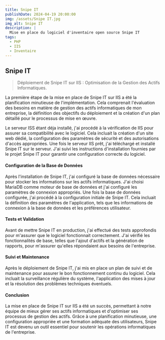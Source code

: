 ```yaml
---
title: Snipe IT
publishDate: 2024-04-19 20:00:00
img: /assets/Snipe IT.jpg
img_alt: Snipe IT
description: |
  Mise en place du logiciel d'inventaire open source Snipe IT
tags:
  - PHP
  - IIS
  - Inventaire
---
```


## Snipe IT

> Déploiement de Snipe IT sur IIS : Optimisation de la Gestion des Actifs Informatiques.

La première étape de la mise en place de Snipe IT sur IIS a été la planification minutieuse de l'implémentation. Cela comprenait l'évaluation des besoins en matière de gestion des actifs informatiques de mon entreprise, la définition des objectifs du déploiement et la création d'un plan détaillé pour le processus de mise en œuvre.

Le serveur ISS étant déja installé, j'ai procédé à la vérification de IIS pour assurer sa compatibilité avec le logiciel. Cela incluait la création d'un site web dédié, la configuration des paramètres de sécurité et des autorisations d'accès appropriées. Une fois le serveur IIS prêt, j'ai téléchargé et installé Snipe IT sur le serveur. J'ai suivi les instructions d'installation fournies par le projet Snipe IT pour garantir une configuration correcte du logiciel.

#### Configuration de la Base de Données

Après l'installation de Snipe IT, j'ai configuré la base de données nécessaire pour stocker les informations sur les actifs informatiques. J'ai choisi MariaDB comme moteur de base de données et j'ai configuré les paramètres de connexion appropriés.
Une fois la base de données configurée, j'ai procédé à la configuration initiale de Snipe IT. Cela incluait la définition des paramètres de l'application, tels que les informations de connexion à la base de données et les préférences utilisateur.

#### Tests et Validation

Avant de mettre Snipe IT en production, j'ai effectué des tests approfondis pour m'assurer que le logiciel fonctionnait correctement. J'ai vérifié les fonctionnalités de base, telles que l'ajout d'actifs et la génération de rapports, pour m'assurer qu'elles répondaient aux besoins de l'entreprise.

#### Suivi et Maintenance

Après le déploiement de Snipe IT, j'ai mis en place un plan de suivi et de maintenance pour assurer le bon fonctionnement continu du logiciel. Cela incluait la surveillance régulière du système, l'application des mises à jour et la résolution des problèmes techniques éventuels.

#### Conclusion

La mise en place de Snipe IT sur IIS a été un succès, permettant à notre équipe de mieux gérer ses actifs informatiques et d'optimiser ses processus de gestion des actifs. Grâce à une planification minutieuse, une configuration appropriée et une formation adéquate des utilisateurs, Snipe IT est devenu un outil essentiel pour soutenir les opérations informatiques de l'entreprise.